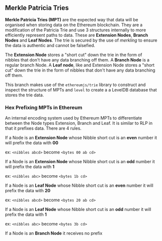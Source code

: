 ## Merkle Patricia Tries

**Merkle Patricia Tries (MPT)** are the expected way that data will be organised when storing data on the Ethereum blockchain. They are a modification of the Patricia Trie and use 3 structures internally to more efficiently represent paths to data. These are **Extension Nodes**, **Branch Nodes** and **Leaf Nodes**. The trie is secured by the use of _merkling_ to ensure the data is authentic and cannot be falsefied.

The **Extension Node** stores a "short cut" down the trie in the form of nibbles that don't have any data branching off them. A **Branch Node** is a regular branch Node. A **Leaf node**, like and Extension Node stores a "short cut" down the trie in the form of nibbles that don't have any data branching off them.

This branch makes use of the `ethereumjs/trie` library to construct and inspect the structure of MPTs and `level` to create a a LevelDB database that stores the trie data.

### Hex Prefixing MPTs in Ethereum

An internal encoding system used by Ethereum MPTs to differentiate between the Node types Extension, Branch and Leaf. It is similar to RLP in that it prefixes data. There are 4 rules.

If a Node is an **Extension Node** whose Nibble short cut is an **even** number it will prefix the data with **00**

ex: `<nibbles abcd>` become `<bytes 00 ab cd>`

If a Node is an **Extension Node** whose Nibble short cut is an **odd** number it will prefix the data with **1**

ex: `<nibbles abc>` become `<bytes 1b cd>`

If a Node is an **Leaf Node** whose Nibble short cut is an **even** number it will prefix the data with **20**

ex: `<nibbles abcd>` become `<bytes 20 ab cd>`

If a Node is an **Leaf Node** whose Nibble short cut is an **odd** number it will prefix the data with **1**

ex: `<nibbles abc>` become `<bytes 3b cd>`

If a Node is an **Branch Node** it receives no prefix
